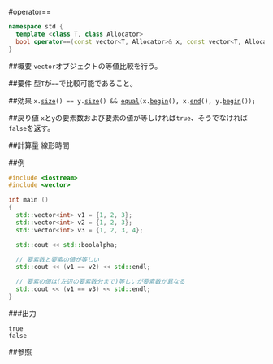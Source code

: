 #operator==
```cpp
namespace std {
  template <class T, class Allocator>
  bool operator==(const vector<T, Allocator>& x, const vector<T, Allocator>& y);
}
```

##概要
`vector`オブジェクトの等値比較を行う。


##要件
型`T`が`==`で比較可能であること。


##効果
`x.`[`size`](./size.md)`() == y.`[`size`](./size.md)`() && `[`equal`](./equal.md)`(x.`[`begin`](./begin.md)`(), x.`[`end`](./end.md)`(), y.`[`begin`](./begin.md)`());`


##戻り値
`x`と`y`の要素数および要素の値が等しければ`true`、そうでなければ`false`を返す。


##計算量
線形時間


##例
```cpp
#include <iostream>
#include <vector>

int main ()
{
  std::vector<int> v1 = {1, 2, 3};
  std::vector<int> v2 = {1, 2, 3};
  std::vector<int> v3 = {1, 2, 3, 4};

  std::cout << std::boolalpha;

  // 要素数と要素の値が等しい
  std::cout << (v1 == v2) << std::endl;

  // 要素の値は(左辺の要素数分まで)等しいが要素数が異なる
  std::cout << (v1 == v3) << std::endl;
}
```

###出力
```
true
false
```

##参照



